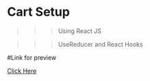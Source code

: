 # Cart Setup

>>> Using React JS

>>> UseReducer and React Hooks

#Link for preview

[Click Here](https://cart-setup.netlify.app/)
